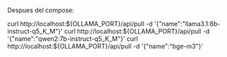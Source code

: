 Despues del compose:

curl http://localhost:${OLLAMA_PORT}/api/pull -d '{"name":"llama3.1:8b-instruct-q5_K_M"}'
curl http://localhost:${OLLAMA_PORT}/api/pull -d '{"name":"qwen2:7b-instruct-q5_K_M"}'
curl http://localhost:${OLLAMA_PORT}/api/pull -d '{"name":"bge-m3"}'